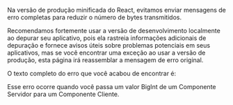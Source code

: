 <Intro>

Na versão de produção minificada do React, evitamos enviar mensagens de erro completas para reduzir o número de bytes transmitidos.

</Intro>

Recomendamos fortemente usar a versão de desenvolvimento localmente ao depurar seu aplicativo, pois ela rastreia informações adicionais de depuração e fornece avisos úteis sobre problemas potenciais em seus aplicativos, mas se você encontrar uma exceção ao usar a versão de produção, esta página irá reassemblar a mensagem de erro original.

O texto completo do erro que você acabou de encontrar é:

<ErrorDecoder />

Esse erro ocorre quando você passa um valor BigInt de um Componente Servidor para um Componente Cliente.